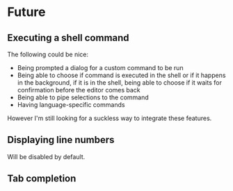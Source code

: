 # Future

## Executing a shell command

The following could be nice:

* Being prompted a dialog for a custom command to be run
* Being able to choose if command is executed in the shell or if it happens in
  the background, if it is in the shell, being able to choose if it waits for
  confirmation before the editor comes back
* Being able to pipe selections to the command
* Having language-specific commands

However I'm still looking for a suckless way to integrate these features.


## Displaying line numbers

Will be disabled by default.


## Tab completion

